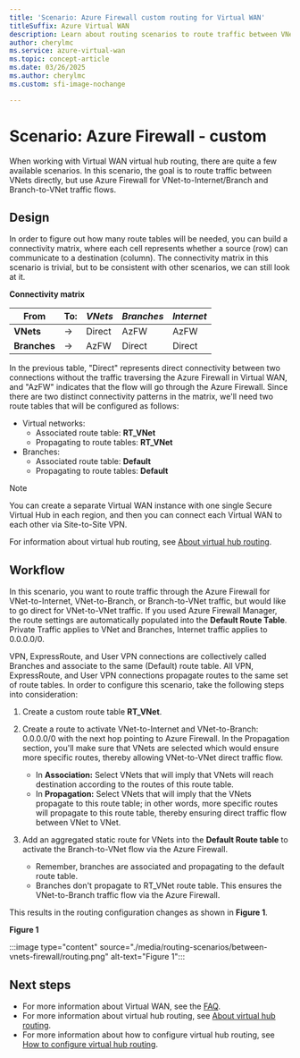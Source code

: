 ```yaml
---
title: 'Scenario: Azure Firewall custom routing for Virtual WAN'
titleSuffix: Azure Virtual WAN
description: Learn about routing scenarios to route traffic between VNets directly, but use Azure Firewall for VNet -> Internet/Branch and Branch to VNet traffic flows.
author: cherylmc
ms.service: azure-virtual-wan
ms.topic: concept-article
ms.date: 03/26/2025
ms.author: cherylmc
ms.custom: sfi-image-nochange

---
```

# Scenario: Azure Firewall - custom

When working with Virtual WAN virtual hub routing, there are quite a few available scenarios. In this scenario, the goal is to route traffic between VNets directly, but use Azure Firewall for VNet-to-Internet/Branch and Branch-to-VNet traffic flows.

## <a name="design"></a>Design

In order to figure out how many route tables will be needed, you can build a connectivity matrix, where each cell represents whether a source (row) can communicate to a destination (column). The connectivity matrix in this scenario is trivial, but to be consistent with other scenarios, we can still look at it.

**Connectivity matrix**

| From           | To:      | *VNets*      | *Branches*    | *Internet*   |
|---             |---       |---           |---            |---           |
| **VNets**      |   &#8594;|    Direct    |     AzFW      |     AzFW     |
| **Branches**   |   &#8594;|    AzFW      |    Direct     |    Direct    |

In the previous table, "Direct" represents direct connectivity between two connections without the traffic traversing the Azure Firewall in Virtual WAN, and "AzFW" indicates that the flow will go through the Azure Firewall. Since there are two distinct connectivity patterns in the matrix, we'll need two route tables that will be configured as follows:

* Virtual networks:
  * Associated route table: **RT_VNet**
  * Propagating to route tables: **RT_VNet**
* Branches:
  * Associated route table: **Default**
  * Propagating to route tables: **Default**

> [!NOTE]
> You can create a separate Virtual WAN instance with one single Secure Virtual Hub in each region, and then you can connect each Virtual WAN to each other via Site-to-Site VPN.

For information about virtual hub routing, see [About virtual hub routing](about-virtual-hub-routing.md).

## <a name="workflow"></a>Workflow

In this scenario, you want to route traffic through the Azure Firewall for VNet-to-Internet, VNet-to-Branch, or Branch-to-VNet traffic, but would like to go direct for VNet-to-VNet traffic. If you used Azure Firewall Manager, the route settings are automatically populated into the **Default Route Table**. Private Traffic applies to VNet and Branches, Internet traffic applies to 0.0.0.0/0.

VPN, ExpressRoute, and User VPN connections are collectively called Branches and associate to the same (Default) route table. All VPN, ExpressRoute, and User VPN connections propagate routes to the same set of route tables. In order to configure this scenario, take the following steps into consideration:

1. Create a custom route table **RT_VNet**.
1. Create a route to activate VNet-to-Internet and VNet-to-Branch: 0.0.0.0/0 with the next hop pointing to Azure Firewall. In the Propagation section, you'll make sure that VNets are selected which would ensure more specific routes, thereby allowing VNet-to-VNet direct traffic flow.

   * In **Association:** Select VNets that will imply that VNets will reach destination according to the routes of this route table.
   * In **Propagation:** Select VNets that will imply that the VNets propagate to this route table; in other words, more specific routes will propagate to this route table, thereby ensuring direct traffic flow between VNet to VNet.

1. Add an aggregated static route for VNets into the **Default Route table** to activate the Branch-to-VNet flow via the Azure Firewall.

   * Remember, branches are associated and propagating to the default route table.
   * Branches don't propagate to RT_VNet route table. This ensures the VNet-to-Branch traffic flow via the Azure Firewall.

This results in the routing configuration changes as shown in **Figure 1**.

**Figure 1**

:::image type="content" source="./media/routing-scenarios/between-vnets-firewall/routing.png" alt-text="Figure 1":::


## Next steps

* For more information about Virtual WAN, see the [FAQ](virtual-wan-faq.md).
* For more information about virtual hub routing, see [About virtual hub routing](about-virtual-hub-routing.md).
* For more information about how to configure virtual hub routing, see [How to configure virtual hub routing](how-to-virtual-hub-routing.md).
